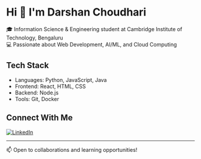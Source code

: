 # Hi 👋 I'm Darshan Choudhari

🎓 Information Science & Engineering student at Cambridge Institute of Technology, Bengaluru  
💻 Passionate about Web Development, AI/ML, and Cloud Computing

## Tech Stack
- Languages: Python, JavaScript, Java
- Frontend: React, HTML, CSS
- Backend: Node.js
- Tools: Git, Docker

## Connect With Me
[![LinkedIn](https://img.shields.io/badge/-LinkedIn-0077B5?style=flat&logo=LinkedIn&logoColor=white)]([https://www.linkedin.com/in/darshan-choudhari](https://www.linkedin.com/mwlite/profile/in/darshan-choudhari-7957a6283/))

---
📫 Open to collaborations and learning opportunities!
